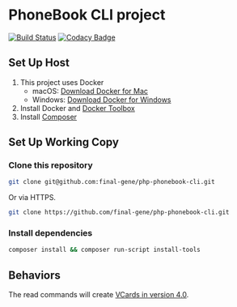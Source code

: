 # PhoneBook CLI project

[![Build Status](...)](...)
[![Codacy Badge](https://api.codacy.com/project/badge/Grade/df076931cab0487e9598d1c0ee85d5cc)](https://www.codacy.com/app/final-gene/phonebook-cli?utm_source=github.com&amp;utm_medium=referral&amp;utm_content=final-gene/phonebook-cli&amp;utm_campaign=Badge_Grade)

## Set Up Host

1. This project uses Docker
    * macOS: [Download Docker for Mac](https://www.docker.com/docker-mac)
    * Windows: [Download Docker for Windows](https://www.docker.com/docker-windows)
2. Install Docker and [Docker Toolbox](https://www.docker.com/toolbox)
3. Install [Composer](https://getcomposer.org)

## Set Up Working Copy

### Clone this repository

```bash
git clone git@github.com:final-gene/php-phonebook-cli.git
```

Or via HTTPS.

```bash
git clone https://github.com/final-gene/php-phonebook-cli.git
```

### Install dependencies

```bash
composer install && composer run-script install-tools
```

## Behaviors

The read commands will create [VCards in version 4.0](https://tools.ietf.org/html/rfc6350).
